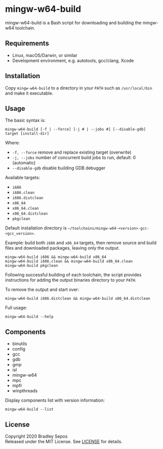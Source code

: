 mingw-w64-build
===============

mingw-w64-build is a Bash script for downloading and building the mingw-w64 toolchain.


Requirements
------------

- Linux, macOS/Darwin, or similar
- Development environment, e.g. autotools, gcc/clang, Xcode


Installation
------------

Copy `mingw-w64-build` to a directory in your `PATH` such as `/usr/local/bin` and make it executable.


Usage
-----

The basic syntax is:

```
mingw-w64-build [-f | --force] [-j # | --jobs #] [--disable-gdb] target [install-dir]
```

Where:

- `-f, --force` remove and replace existing target (overwrite)
- `-j, --jobs` number of concurrent build jobs to run, default: 0 (automatic)
- `--disable-gdb` disable building GDB debugger

Available targets:

- `i686`
- `i686.clean`
- `i686.distclean`
- `x86_64`
- `x86_64.clean`
- `x86_64.distclean`
- `pkgclean`

Default installation directory is `~/toolchains/mingw-w64-<version>-gcc-<gcc_version>`.

Example: build both `i686` and `x86_64` targets, then remove source and build files and downloaded packages, leaving only the output.

```
mingw-w64-build i686 && mingw-w64-build x86_64
mingw-w64-build i686.clean && mingw-w64-build x86_64.clean
mingw-w64-build pkgclean
```

Following successful building of each toolchain, the script provides instructions for adding the output binaries directory to your `PATH`.

To remove the output and start over:

```
mingw-w64-build i686.distclean && mingw-w64-build x86_64.distclean
```

Full usage:

```
mingw-w64-build --help
```


Components
----------

- binutils
- config
- gcc
- gdb
- gmp
- isl
- mingw-w64
- mpc
- mpfr
- winpthreads

Display components list with version information:

```
mingw-w64-build --list
```


License
-------

Copyright 2020 Bradley Sepos  
Released under the MIT License. See [LICENSE](LICENSE) for details.
